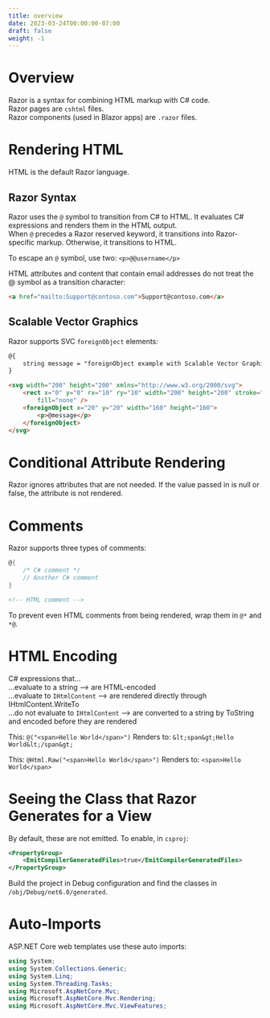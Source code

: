 ```yaml
---
title: overview
date: 2023-03-24T00:00:00-07:00
draft: false
weight: -1
---
```


# Overview
Razor is a syntax for combining HTML markup with C# code.  
Razor pages are `cshtml` files.  
Razor components (used in Blazor apps) are `.razor` files.  

# Rendering HTML
HTML is the default Razor language.

## Razor Syntax
Razor uses the `@` symbol to transition from C# to HTML.  It evaluates C# expressions and renders them in the HTML output.  
When `@` precedes a Razor reserved keyword, it transitions into Razor-specific markup.  Otherwise, it transitions to HTML.

To escape an `@` symbol, use two: `<p>@@username</p>`  

HTML attributes and content that contain email addresses do not treat the @ symbol as a transition character:
```html
<a href="mailto:Support@contoso.com">Support@contoso.com</a>
```

## Scalable Vector Graphics
Razor supports SVC `foreignObject` elements:
```html
@{
    string message = "foreignObject example with Scalable Vector Graphics (SVG)";
}

<svg width="200" height="200" xmlns="http://www.w3.org/2000/svg">
    <rect x="0" y="0" rx="10" ry="10" width="200" height="200" stroke="black" 
        fill="none" />
    <foreignObject x="20" y="20" width="160" height="160">
        <p>@message</p>
    </foreignObject>
</svg>
```

# Conditional Attribute Rendering
Razor ignores attributes that are not needed.  If the value passed in is null or false, the attribute is not rendered.

# Comments
Razor supports three types of comments:
```cs
@{
    /* C# comment */
    // Another C# comment
}
```
```html
<!-- HTML comment -->
```

To prevent even HTML comments from being rendered, wrap them in `@*` and `*@`.

# HTML Encoding
C# expressions that…  
…evaluate to a string --> are HTML-encoded  
…evaluate to `IHtmlContent` --> are rendered directly through IHtmlContent.WriteTo  
…do not evaluate to `IHtmlContent` --> are converted to a string by ToString and encoded before they are rendered  

This:  `@("<span>Hello World</span>")`
Renders to:  `&lt;span&gt;Hello World&lt;/span&gt;`

This:  `@Html.Raw("<span>Hello World</span>")`
Renders to:  `<span>Hello World</span>`

# Seeing the Class that Razor Generates for a View
By default, these are not emitted.  To enable, in `csproj`:  
```xml
<PropertyGroup>
    <EmitCompilerGeneratedFiles>true</EmitCompilerGeneratedFiles>
</PropertyGroup>
```

Build the project in Debug configuration and find the classes in `/obj/Debug/net6.0/generated`.

# Auto-Imports
ASP.NET Core web templates use these auto imports:
```cs
using System;
using System.Collections.Generic;
using System.Linq;
using System.Threading.Tasks;
using Microsoft.AspNetCore.Mvc;
using Microsoft.AspNetCore.Mvc.Rendering;
using Microsoft.AspNetCore.Mvc.ViewFeatures;
```
